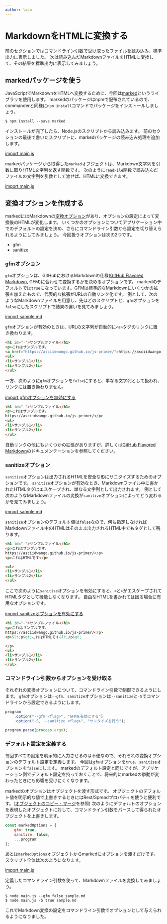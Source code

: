 ```yaml
---
author: laco 
---
```


# MarkdownをHTMLに変換する

前のセクションではコマンドライン引数で受け取ったファイルを読み込み、標準出力に表示しました。
次は読み込んだMarkdownファイルをHTMLに変換して、その結果を標準出力に表示してみましょう。

## markedパッケージを使う

JavaScriptでMarkdownをHTMLへ変換するために、今回は[marked][]というライブラリを使用します。
markedのパッケージはnpmで配布されているので、commanderと同様に`npm install`コマンドでパッケージをインストールしましょう。

```shell-session
$ npm install --save marked
```

インストールが完了したら、Node.jsのスクリプトから読み込みます。
前のセクションの最後で書いたスクリプトに、markedパッケージの読み込み処理を追加します。

[import main.js](src/main-0.js)

markedパッケージから取得した`marked`オブジェクトは、Markdown文字列を引数に取りHTML文字列を返す関数です。
次のように`readFile`関数で読み込んだファイルの文字列を引数として渡せば、HTMLに変換できます。

[import main.js](src/main-1.js)

## 変換オプションを作成する

markedにはMarkdownの[変換オプション][]があり、オプションの設定によって変換後のHTMLが変化します。
いくつかのオプションについてアプリケーション中でのデフォルトの設定を決め、さらにコマンドライン引数から設定を切り替えられるようにしてみましょう。
今回扱うオプションは次の2つです。

* gfm
* sanitize

### gfmオプション

`gfm`オプションは、GitHubにおけるMarkdownの仕様([GitHub Flavored Markdown][], GFM)に合わせて変換するかを決めるオプションです。
markedのデフォルトでは`true`になっています。GFMは標準的なMarkdownにいくつかの拡張を加えたもので、代表的な拡張がURLの自動リンク化です。
例として、次のようなMarkdownファイルを用意し、先ほどのスクリプトと、`gfm`オプションを`false`にしたスクリプトで結果の違いを見てみましょう。

[import sample.md](src/sample.md)

`gfm`オプションが有効のときは、URLの文字列が自動的に`<a>`タグのリンクに置き換わります。

```html
<h1 id="-">サンプルファイル</h1>
<p>これはサンプルです。
<a href="https://asciidwango.github.io/js-primer/">https://asciidwango.github.io/js-primer/</a></p>
<ul>
<li>サンプル1</li>
<li>サンプル2</li>
</ul>
```

一方、次のように`gfm`オプションを`false`にすると、単なる文字列として扱われ、リンクには置き換わりません。

[import gfmオプションを無効にする](src/main-2.js)

```html
<h1 id="-">サンプルファイル</h1>
<p>これはサンプルです。
https://asciidwango.github.io/js-primer/</p>
<ul>
<li>サンプル1</li>
<li>サンプル2</li>
</ul>
```

自動リンクの他にもいくつかの拡張がありますが、詳しくは[GitHub Flavored Markdown][]のドキュメンテーションを参照してください。

### sanitizeオプション

`sanitize`オプションは出力されるHTMLを安全な形にサニタイズするためのオプションです。
`sanitize`オプションが有効なとき、Markdownファイル中に書かれたHTMLタグはエスケープされ、単なる文字列として出力されます。
例として次のようなMarkdownファイルの変換が`sanitize`オプションによってどう変わるかを見てみましょう。

[import sample.md](src/sample-1.md)

`sanitize`オプションのデフォルト値は`false`なので、何も指定しなければMarkdownファイル中のHTMLはそのまま出力されるHTML中でもタグとして残ります。

```html
<h1 id="-">サンプルファイル</h1>
<p>これはサンプルです。
https://asciidwango.github.io/js-primer/</p>
<p>これはHTMLです</p>

<ul>
<li>サンプル1</li>
<li>サンプル2</li>
</ul>
```

ここで次のように`sanitize`オプションを有効にすると、`<`と`>`がエスケープされてHTMLタグとして機能しなくなります。
自由なHTMLを書かれては困る場合に有用なオプションです。

[import sanitizeオプションを有効にする](src/main-3.js)

```html
<h1 id="-">サンプルファイル</h1>
<p>これはサンプルです。
https://asciidwango.github.io/js-primer/</p>
<p>&lt;p&gt;これはHTMLです&lt;/p&gt;

</p>
<ul>
<li>サンプル1</li>
<li>サンプル2</li>
</ul>
```

### コマンドライン引数からオプションを受け取る

それぞれの変換オプションについて、コマンドライン引数で制御できるようにします。
`gfm`オプションは`--gfm`、`sanitize`オプションは`--sanitize`と`-S`でコマンドラインから設定できるようにします。

<!-- 差分コードなので -->
<!-- doctest:disable -->
```js
program
    .option("--gfm <flag>", "GFMを有効にする")
    .option("-S, --sanitize <flag>", "サニタイズを行う");

program.parse(process.argv);
```

### デフォルト設定を定義する

毎回すべての設定を明示的に入力させるのは不便なので、それぞれの変換オプションのデフォルト設定を定義します。
今回は`gfm`オプションを`true`、`sanitize`オプションを`false`にします。
markedのデフォルト設定と同じですが、アプリケーション側でデフォルト設定を持っておくことで、将来的にmarkedの挙動が変わったときにも影響を受けにくくなります。

markedのオプションはオブジェクトを渡す形式です。
オブジェクトのデフォルト値を明示的な値で上書きするときにはRest/Spreadプロパティを使うと便利です。([オブジェクトのコピー・マージ](../../../basic/object/README.md)を参照)
次のようにデフォルトのオプションを表現したオブジェクトに対して、コマンドライン引数をパースして得られたオブジェクトを上書きします。

<!-- 差分コードなので -->
<!-- doctest:disable -->
```js
const markedOptions = {
    gfm: true,
    sanitize: false,
    ...program
};
```

あとは`markedOptions`オブジェクトからmarkedにオプションを渡すだけです。
スクリプト全体は次のようになります。

[import main.js](src/main-4.js)

定義したコマンドライン引数を使って、Markdownファイルを変換してみましょう。

```shell-session
$ node main.js --gfm false sample.md
$ node main.js -S true sample.md
```

これでMarkdown変換の設定をコマンドライン引数でオプションとして与えられるようになりました。

[marked]: https://github.com/chjj/marked
[変換オプション]: https://github.com/chjj/marked#options-1
[GitHub Flavored Markdown]: https://github.github.com/gfm/